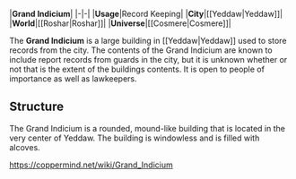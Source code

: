 |**Grand Indicium**|
|-|-|
|**Usage**|Record Keeping|
|**City**|[[Yeddaw\|Yeddaw]]|
|**World**|[[Roshar\|Roshar]]|
|**Universe**|[[Cosmere\|Cosmere]]|

The **Grand Indicium** is a large building in [[Yeddaw\|Yeddaw]] used to store records from the city. The contents of the Grand Indicium are known to include report records from guards in the city, but it is unknown whether or not that is the extent of the buildings contents. It is open to people of importance as well as lawkeepers.

## Structure
The Grand Indicium is a rounded, mound-like building that is located in the very center of Yeddaw. The building is windowless and is filled with alcoves.



https://coppermind.net/wiki/Grand_Indicium